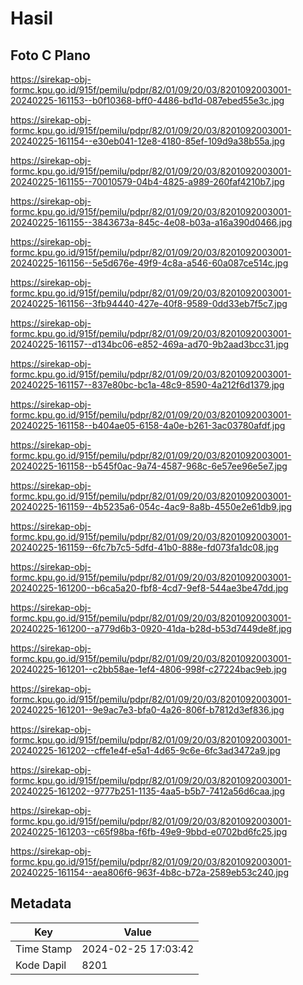 # Hasil

## Foto C Plano

https://sirekap-obj-formc.kpu.go.id/915f/pemilu/pdpr/82/01/09/20/03/8201092003001-20240225-161153--b0f10368-bff0-4486-bd1d-087ebed55e3c.jpg

https://sirekap-obj-formc.kpu.go.id/915f/pemilu/pdpr/82/01/09/20/03/8201092003001-20240225-161154--e30eb041-12e8-4180-85ef-109d9a38b55a.jpg

https://sirekap-obj-formc.kpu.go.id/915f/pemilu/pdpr/82/01/09/20/03/8201092003001-20240225-161155--70010579-04b4-4825-a989-260faf4210b7.jpg

https://sirekap-obj-formc.kpu.go.id/915f/pemilu/pdpr/82/01/09/20/03/8201092003001-20240225-161155--3843673a-845c-4e08-b03a-a16a390d0466.jpg

https://sirekap-obj-formc.kpu.go.id/915f/pemilu/pdpr/82/01/09/20/03/8201092003001-20240225-161156--5e5d676e-49f9-4c8a-a546-60a087ce514c.jpg

https://sirekap-obj-formc.kpu.go.id/915f/pemilu/pdpr/82/01/09/20/03/8201092003001-20240225-161156--3fb94440-427e-40f8-9589-0dd33eb7f5c7.jpg

https://sirekap-obj-formc.kpu.go.id/915f/pemilu/pdpr/82/01/09/20/03/8201092003001-20240225-161157--d134bc06-e852-469a-ad70-9b2aad3bcc31.jpg

https://sirekap-obj-formc.kpu.go.id/915f/pemilu/pdpr/82/01/09/20/03/8201092003001-20240225-161157--837e80bc-bc1a-48c9-8590-4a212f6d1379.jpg

https://sirekap-obj-formc.kpu.go.id/915f/pemilu/pdpr/82/01/09/20/03/8201092003001-20240225-161158--b404ae05-6158-4a0e-b261-3ac03780afdf.jpg

https://sirekap-obj-formc.kpu.go.id/915f/pemilu/pdpr/82/01/09/20/03/8201092003001-20240225-161158--b545f0ac-9a74-4587-968c-6e57ee96e5e7.jpg

https://sirekap-obj-formc.kpu.go.id/915f/pemilu/pdpr/82/01/09/20/03/8201092003001-20240225-161159--4b5235a6-054c-4ac9-8a8b-4550e2e61db9.jpg

https://sirekap-obj-formc.kpu.go.id/915f/pemilu/pdpr/82/01/09/20/03/8201092003001-20240225-161159--6fc7b7c5-5dfd-41b0-888e-fd073fa1dc08.jpg

https://sirekap-obj-formc.kpu.go.id/915f/pemilu/pdpr/82/01/09/20/03/8201092003001-20240225-161200--b6ca5a20-fbf8-4cd7-9ef8-544ae3be47dd.jpg

https://sirekap-obj-formc.kpu.go.id/915f/pemilu/pdpr/82/01/09/20/03/8201092003001-20240225-161200--a779d6b3-0920-41da-b28d-b53d7449de8f.jpg

https://sirekap-obj-formc.kpu.go.id/915f/pemilu/pdpr/82/01/09/20/03/8201092003001-20240225-161201--c2bb58ae-1ef4-4806-998f-c27224bac9eb.jpg

https://sirekap-obj-formc.kpu.go.id/915f/pemilu/pdpr/82/01/09/20/03/8201092003001-20240225-161201--9e9ac7e3-bfa0-4a26-806f-b7812d3ef836.jpg

https://sirekap-obj-formc.kpu.go.id/915f/pemilu/pdpr/82/01/09/20/03/8201092003001-20240225-161202--cffe1e4f-e5a1-4d65-9c6e-6fc3ad3472a9.jpg

https://sirekap-obj-formc.kpu.go.id/915f/pemilu/pdpr/82/01/09/20/03/8201092003001-20240225-161202--9777b251-1135-4aa5-b5b7-7412a56d6caa.jpg

https://sirekap-obj-formc.kpu.go.id/915f/pemilu/pdpr/82/01/09/20/03/8201092003001-20240225-161203--c65f98ba-f6fb-49e9-9bbd-e0702bd6fc25.jpg

https://sirekap-obj-formc.kpu.go.id/915f/pemilu/pdpr/82/01/09/20/03/8201092003001-20240225-161154--aea806f6-963f-4b8c-b72a-2589eb53c240.jpg


## Metadata

| Key        | Value               |
| ---------- | ------------------- |
| Time Stamp | 2024-02-25 17:03:42 |
| Kode Dapil | 8201                |



